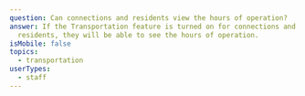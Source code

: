 ```yaml
---
question: Can connections and residents view the hours of operation?
answer: If the Transportation feature is turned on for connections and
  residents, they will be able to see the hours of operation.
isMobile: false
topics:
  - transportation
userTypes:
  - staff
---
```


